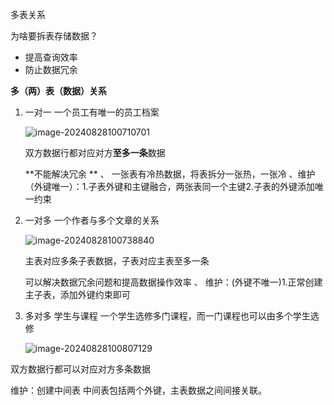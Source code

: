 多表关系

为啥要拆表存储数据？

- 提高查询效率
- 防止数据冗余

**多（两）表（数据）关系**

1. 一对一   一个员工有唯一的员工档案

   ![image-20240828100710701](C:\Users\ASUS\AppData\Roaming\Typora\typora-user-images\image-20240828100710701.png)

   双方数据行都对应对方**至多一条**数据

   **不能解决冗余 ** 、 一张表有冷热数据，将表拆分一张热，一张冷  、维护（外键唯一）：1.子表外键和主键融合，两张表同一个主键2.子表的外键添加唯一约束

2. 一对多 一个作者与多个文章的关系

   ![image-20240828100738840](C:\Users\ASUS\AppData\Roaming\Typora\typora-user-images\image-20240828100738840.png)

   主表对应多条子表数据，子表对应主表至多一条

   可以解决数据冗余问题和提高数据操作效率 、 维护：(外键不唯一)1.正常创建主子表，添加外键约束即可

3. 多对多 学生与课程 一个学生选修多门课程，而一门课程也可以由多个学生选修

   ![image-20240828100807129](C:\Users\ASUS\AppData\Roaming\Typora\typora-user-images\image-20240828100807129.png)

双方数据行都可以对应对方多条数据

维护：创建中间表 中间表包括两个外键，主表数据之间间接关联。